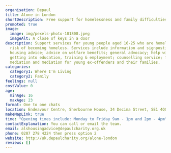```yaml
---
organisation: Depaul
title: Alone in London
shortDescription: Free support for homelessness and family difficulties
promoted: true
image:
  image: img/pexels-photo-101808.jpeg
  imageAlt: A close of keys in a door
description: Support services for young people aged 16-25 who are homeless or at
  risk of becoming homeless. Services include information and signposting;
  housing advice; advice on welfare benefits; general advocacy; help with
  getting into education, training & employment; counselling service; family
  mediation and mediation for young ex-offenders and their families.
categories:
  category1: Where I'm Living
  category2: Family
feelings: null
costValue: 0
age:
  minAge: 16
  maxAge: 23
format: One to one chats
location: Endeavour Centre, Sherbourne House, 34 Decima Street, SE1 4QQ
makeMapLink: true
time: "Opening times include: Monday to Friday 9am - 1pm and 2pm - 4pm"
contactExplanation: You can call or email the team.
email: alshousingadvice@depaulcharity.org.uk
phone: 0207 278 4224 then press option 2
website: http://uk.depaulcharity.org/alone-london
reviews: []
---
```


